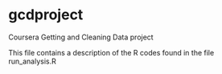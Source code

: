 gcdproject
==========

Coursera Getting and Cleaning Data project

This file contains a description of the R codes found in the file run_analysis.R
